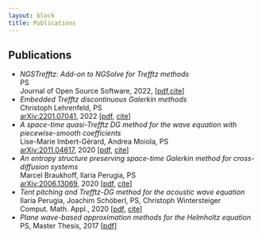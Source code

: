 ```yaml
---
layout: block
title: Publications
---
```


Publications
------------
  * _NGSTrefftz: Add-on to NGSolve for Trefftz methods_  
  PS  
  Journal of Open Source Software, 2022, [[pdf](https://doi.org/10.21105/joss.04135),[cite](./assets/cites/cite5.txt)]
  * _Embedded Trefftz discontinuous Galerkin methods_   
Christoph Lehrenfeld, PS   
[arXiv:2201.07041](https://arxiv.org/abs/2201.07041), 2022 [[pdf]( https://arxiv.org/pdf/2201.07041.pdf), [cite](./assets/cites/cite4.txt)]  
  * _A space-time quasi-Trefftz DG method for the wave equation with piecewise-smooth coefficients_  
Lise-Marie Imbert-Gérard, Andrea Moiola, PS  
[arXiv:2011.04617](https://arxiv.org/abs/2011.04617), 2020 [[pdf](https://arxiv.org/pdf/2011.04617.pdf), [cite](./assets/cites/cite3.txt)]   
  * _An entropy structure preserving space-time Galerkin method for cross-diffusion systems_  
Marcel Braukhoff, Ilaria Perugia, PS  
[arXiv:2006.13069](https://arxiv.org/abs/2006.13069), 2020 [[pdf](https://arxiv.org/pdf/2006.13069.pdf), [cite](./assets/cites/cite2.txt)]   
  * _Tent pitching and Trefftz-DG method for the acoustic wave equation_  
Ilaria Perugia, Joachim Schöberl, PS, Christoph Wintersteiger   
Comput. Math. Appl., 2020 [[pdf](https://arxiv.org/pdf/1907.02367.pdf), [cite](./assets/cites/cite1.txt)]  
  * _Plane wave-based approximation methods for the Helmholtz equation_
PS,  Master Thesis, 2017 [[pdf](http://othes.univie.ac.at/47577/)] 
